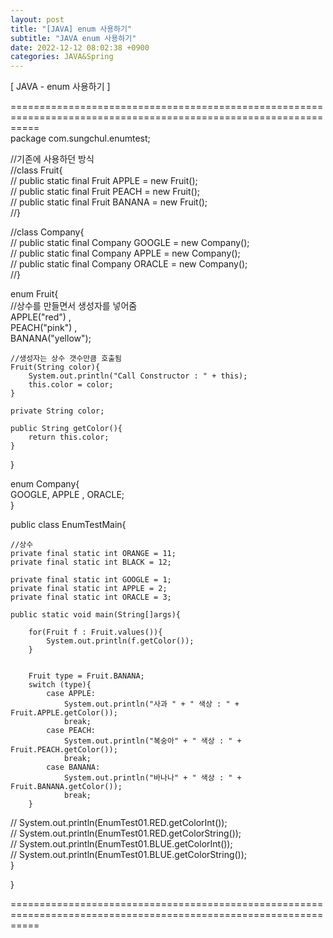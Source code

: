 ```yaml
---  
layout: post  
title: "[JAVA] enum 사용하기"  
subtitle: "JAVA enum 사용하기"  
date: 2022-12-12 08:02:38 +0900  
categories: JAVA&Spring  
---  
```

[ JAVA - enum 사용하기 ]  
  
=================================================================================================================  
package com.sungchul.enumtest;  
  
  
//기존에 사용하던 방식  
//class Fruit{  
//    public static final Fruit APPLE = new Fruit();  
//    public static final Fruit PEACH = new Fruit();  
//    public static final Fruit BANANA = new Fruit();  
//}  
  
//class Company{  
//    public static final Company GOOGLE = new Company();  
//    public static final Company APPLE = new Company();  
//    public static final Company ORACLE = new Company();  
//}  
  
  
enum Fruit{  
    //상수를 만들면서 생성자를 넣어줌  
    APPLE("red") ,  
    PEACH("pink") ,  
    BANANA("yellow");  
  
    //생성자는 상수 갯수만큼 호출됨  
    Fruit(String color){  
        System.out.println("Call Constructor : " + this);  
        this.color = color;  
    }  
  
    private String color;  
  
    public String getColor(){  
        return this.color;  
    }  
  
  
  
  
}  
  
enum Company{  
    GOOGLE, APPLE , ORACLE;  
}  
  
public class EnumTestMain{  
  
    //상수  
    private final static int ORANGE = 11;  
    private final static int BLACK = 12;  
  
    private final static int GOOGLE = 1;  
    private final static int APPLE = 2;  
    private final static int ORACLE = 3;  
  
    public static void main(String[]args){  
  
        for(Fruit f : Fruit.values()){  
            System.out.println(f.getColor());  
        }  
  
  
        Fruit type = Fruit.BANANA;  
        switch (type){  
            case APPLE:  
                System.out.println("사과 " + " 색상 : " + Fruit.APPLE.getColor());  
                break;  
            case PEACH:  
                System.out.println("복숭아" + " 색상 : " + Fruit.PEACH.getColor());  
                break;  
            case BANANA:  
                System.out.println("바나나" + " 색상 : " + Fruit.BANANA.getColor());  
                break;  
        }  
  
  
  
  
//        System.out.println(EnumTest01.RED.getColorInt());  
//        System.out.println(EnumTest01.RED.getColorString());  
//        System.out.println(EnumTest01.BLUE.getColorInt());  
//        System.out.println(EnumTest01.BLUE.getColorString());  
    }  
  
}  
  
  
  
=================================================================================================================  
